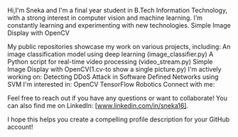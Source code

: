 Hi,I'm Sneka and I'm a final year student in B.Tech Information Technology, with a strong interest in computer vision and machine learning. 
I'm constantly learning and experimenting with new technologies.
Simple Image Display with OpenCV



My public repositories showcase my work on various projects, including:
An image classification model using deep learning (image_classifier.py)
A Python script for real-time video processing (video_stream.py)
Simple Image Display with OpenCV(1.cv-to show a single picture.py)
I'm actively working on:
Detecting DDoS Attack in Software Defined Networks using SVM
I'm interested in:
OpenCV
TensorFlow
Robotics
Connect with me:

Feel free to reach out if you have any questions or want to collaborate! You can also find me on LinkedIn: [www.linkedin.com/in/sneka16].


I hope this helps you create a compelling profile description for your GitHub account!
